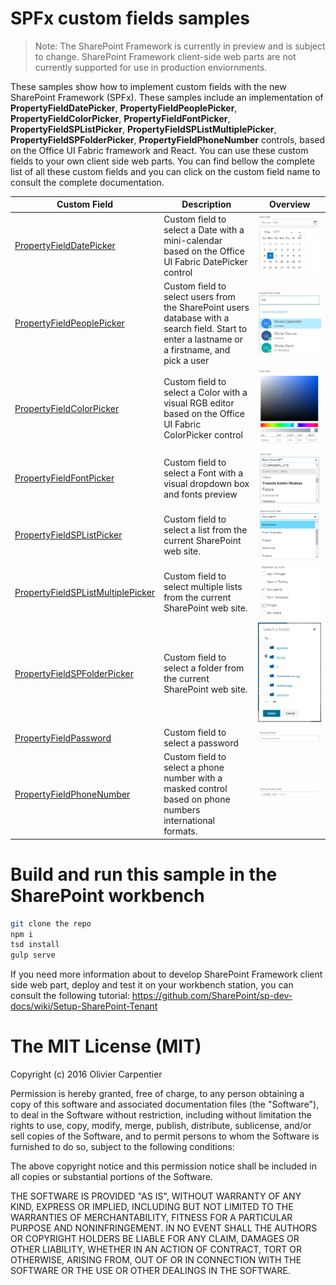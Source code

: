 # SPFx custom fields samples

> Note: The SharePoint Framework is currently in preview and is subject to change. SharePoint Framework client-side web parts are not currently supported for use in production enviornments.

These samples show how to implement custom fields with the new SharePoint Framework (SPFx). These samples
include an implementation of **PropertyFieldDatePicker**, **PropertyFieldPeoplePicker**, **PropertyFieldColorPicker**,
**PropertyFieldFontPicker**, **PropertyFieldSPListPicker**, **PropertyFieldSPListMultiplePicker**, **PropertyFieldSPFolderPicker**,
 **PropertyFieldPhoneNumber**
 controls, based on the Office UI Fabric framework and React.
You can use these custom fields to your own client side web parts. You can find bellow the complete list of
all these custom fields and you can click on the custom field name to consult the complete documentation.


Custom Field | Description |  Overview
------------ | ----------- | -----------
[PropertyFieldDatePicker](https://github.com/OlivierCC/spfx-custom-fields/wiki/PropertyFieldDatePicker) | Custom field to select a Date with a mini-calendar based on the Office UI Fabric DatePicker control | ![PropertyFieldDatePicker](./assets/OverviewDatePicker.png)
[PropertyFieldPeoplePicker](https://github.com/OlivierCC/spfx-custom-fields/wiki/PropertyFieldPeoplePicker) | Custom field to select users from the SharePoint users database with a search field. Start to enter a lastname or a firstname, and pick a user  | ![PropertyFieldPeoplePicker](./assets/OverviewPeoplePicker.png)
[PropertyFieldColorPicker](https://github.com/OlivierCC/spfx-custom-fields/wiki/PropertyFieldColorPicker) | Custom field to select a Color with a visual RGB editor based on the Office UI Fabric ColorPicker control | ![PropertyFieldColorPicker](./assets/OverviewColorPicker.png)
[PropertyFieldFontPicker](https://github.com/OlivierCC/spfx-custom-fields/wiki/PropertyFieldFontPicker) | Custom field to select a Font with a visual dropdown box and fonts preview | ![PropertyFieldFontPicker](./assets/OverviewFontPicker.png)
[PropertyFieldSPListPicker](https://github.com/OlivierCC/spfx-custom-fields/wiki/PropertyFieldSPListPicker)| Custom field to select a list from the current SharePoint web site.   | ![PropertyFieldSPListPicker](./assets/OverviewSPListPicker.png)
[PropertyFieldSPListMultiplePicker](https://github.com/OlivierCC/spfx-custom-fields/wiki/PropertyFieldSPListMultiplePicker)| Custom field to select multiple lists from the current SharePoint web site.   | ![PropertyFieldSPListMultiplePicker](./assets/OverviewSPListMultiplePicker.png)
[PropertyFieldSPFolderPicker](https://github.com/OlivierCC/spfx-custom-fields/wiki/PropertyFieldSPFolderPicker)| Custom field to select a folder from the current SharePoint web site.   | ![PropertyFieldSPFolderPicker](./assets/OverviewSPFolderPicker.png)
[PropertyFieldPassword](https://github.com/OlivierCC/spfx-custom-fields/wiki/PropertyFieldPassword) | Custom field to select a password | ![PropertyFieldPassword](./assets/OverviewPassword.png)
[PropertyFieldPhoneNumber](https://github.com/OlivierCC/spfx-custom-fields/wiki/PropertyFieldPhoneNumber) | Custom field to select a phone number with a masked control based on phone numbers international formats. | ![PropertyFieldPhoneNumber](./assets/OverviewPhoneNumber.png)


# Build and run this sample in the SharePoint workbench

```bash
git clone the repo
npm i
tsd install
gulp serve
```

If you need more information about to develop SharePoint Framework client side web part, deploy and test it on your workbench
station, you can consult the following tutorial: https://github.com/SharePoint/sp-dev-docs/wiki/Setup-SharePoint-Tenant

# The MIT License (MIT)

Copyright (c) 2016 Olivier Carpentier

Permission is hereby granted, free of charge, to any person obtaining a copy of this software and associated documentation files (the "Software"), to deal in the Software without restriction, including without limitation the rights to use, copy, modify, merge, publish, distribute, sublicense, and/or sell copies of the Software, and to permit persons to whom the Software is furnished to do so, subject to the following conditions:

The above copyright notice and this permission notice shall be included in all copies or substantial portions of the Software.

THE SOFTWARE IS PROVIDED "AS IS", WITHOUT WARRANTY OF ANY KIND, EXPRESS OR IMPLIED, INCLUDING BUT NOT LIMITED TO THE WARRANTIES OF MERCHANTABILITY, FITNESS FOR A PARTICULAR PURPOSE AND NONINFRINGEMENT. IN NO EVENT SHALL THE AUTHORS OR COPYRIGHT HOLDERS BE LIABLE FOR ANY CLAIM, DAMAGES OR OTHER LIABILITY, WHETHER IN AN ACTION OF CONTRACT, TORT OR OTHERWISE, ARISING FROM, OUT OF OR IN CONNECTION WITH THE SOFTWARE OR THE USE OR OTHER DEALINGS IN THE SOFTWARE.
